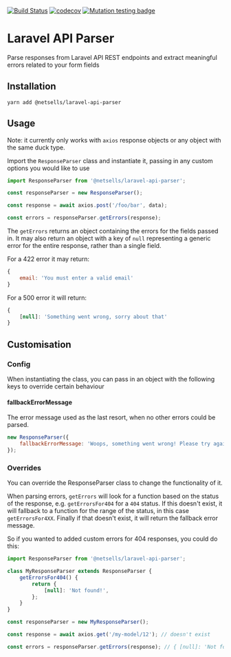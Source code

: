 [![Build Status](https://travis-ci.com/netsells/laravel-api-parser.svg?branch=master)](https://travis-ci.com/netsells/laravel-api-parser)
[![codecov](https://codecov.io/gh/netsells/laravel-api-parser/branch/master/graph/badge.svg)](https://codecov.io/gh/netsells/laravel-api-parser)
[![Mutation testing badge](https://badge.stryker-mutator.io/github.com/netsells/laravel-api-parser/master)](https://stryker-mutator.github.io)

# Laravel API Parser

Parse responses from Laravel API REST endpoints and extract meaningful errors
related to your form fields

## Installation

```
yarn add @netsells/laravel-api-parser
```

## Usage

Note: it currently only works with `axios` response objects or any object with
the same duck type.

Import the `ResponseParser` class and instantiate it, passing in any custom
options you would like to use

```javascript
import ResponseParser from '@netsells/laravel-api-parser';

const responseParser = new ResponseParser();

const response = await axios.post('/foo/bar', data);

const errors = responseParser.getErrors(response);
```

The `getErrors` returns an object containing the errors for the fields passed
in. It may also return an object with a key of `null` representing a generic
error for the entire response, rather than a single field.

For a 422 error it may return:

```javascript
{
    email: 'You must enter a valid email'
}
```

For a 500 error it will return:

```javascript
{
    [null]: 'Something went wrong, sorry about that'
}
```

## Customisation

### Config

When instantiating the class, you can pass in an object with the following keys
to override certain behaviour

#### fallbackErrorMessage

The error message used as the last resort, when no other errors could be parsed.

```javascript
new ResponseParser({
    fallbackErrorMessage: 'Woops, something went wrong! Please try again later',
});
```

### Overrides

You can override the ResponseParser class to change the functionality of it.

When parsing errors, `getErrors` will look for a function based on the status of
the response, e.g. `getErrorsFor404` for a `404` status. If this doesn't exist,
it will fallback to a function for the range of the status, in this case
`getErrorsFor4XX`. Finally if that doesn't exist, it will return the fallback
error message.

So if you wanted to added custom errors for 404 responses, you could do this:

```javascript
import ResponseParser from '@netsells/laravel-api-parser';

class MyResponseParser extends ResponseParser {
    getErrorsFor404() {
        return {
            [null]: 'Not found!',
        };
    }
}

const responseParser = new MyResponseParser();

const response = await axios.get('/my-model/12'); // doesn't exist

const errors = responseParser.getErrors(response); // { [null]: 'Not found!' }
```
